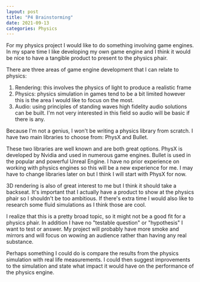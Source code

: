 ```yaml
---
layout: post
title: "P4 Brainstorming"
date: 2021-09-13
categories: Physics
---
```


For my physics project I would like to do something involving game engines. In my spare time I like
developing my own game engine and I think it would be nice to have a tangible product to present to
the physics phair.

There are three areas of game engine development that I can relate to physics:
1. Rendering: this involves the physics of light to produce a realistic frame
2. Physics: physics simulation in games tend to be a bit limited however this is
the area I would like to focus on the most.
3. Audio: using principles of standing waves high fidelity audio solutions can
be built. I'm not very interested in this field so audio will be basic if there is any.

Because I'm not a genius, I won't be writing a physics library from scratch. I have two main libraries
to choose from: PhysX and Bullet.

These two libraries are well known and are both great options. PhysX is developed by Nvidia and used in
numerous game engines. Bullet is used in the popular and powerful Unreal Engine. I have no prior
experience on working with physics engines so this will be a new experience for me. I may have to change
libraries later on but I think I will start with PhysX for now.

3D rendering is also of great interest to me but I think it should take a backseat. It's important that
I actually have a product to show at the physics phair so I shouldn't be too ambitious. If there's extra
time I would also like to research some fluid simulations as I think those are cool.

I realize that this is a pretty broad topic, so it might not be a good fit for a physics phair. In addition
I have no "testable question" or "hypothesis" I want to test or answer. My project will probably have more
smoke and mirrors and will focus on wowing an audience rather than having any real substance.

Perhaps something I could do is compare the results from the physics simulation with real life measurements.
I could then suggest improvements to the simulation and state what impact it would have on the performance
of the physics engine.
